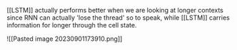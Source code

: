 [[LSTM]] actually performs better when we are looking at longer contexts since RNN can actually 'lose the thread' so to speak, while [[LSTM]] carries information for longer through the cell state.

![[Pasted image 20230901173910.png]]